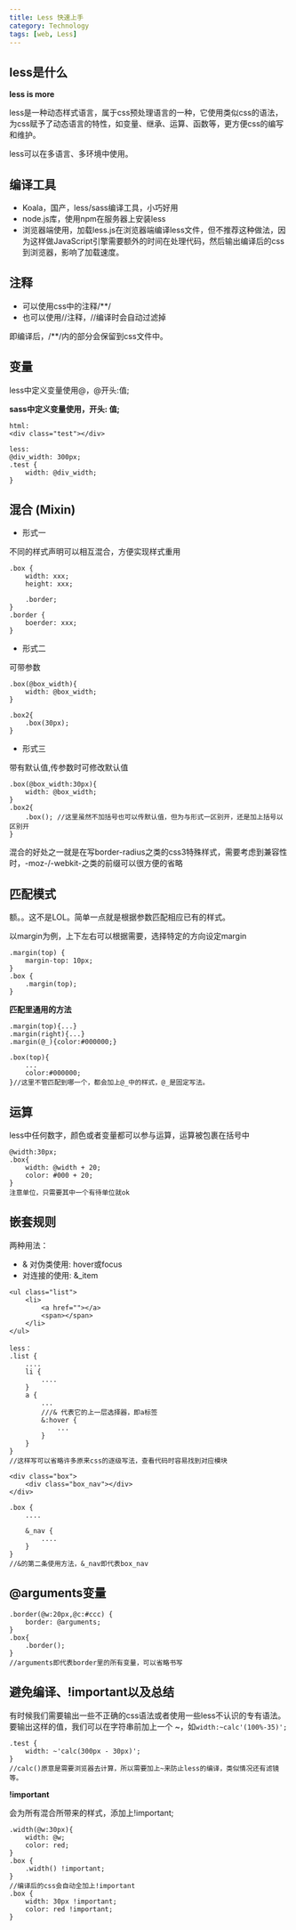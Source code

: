 ```yaml
---
title: Less 快速上手
category: Technology
tags: [web, Less]
---
```


## less是什么

**less is more**

less是一种动态样式语言，属于css预处理语言的一种，它使用类似css的语法，为css赋予了动态语言的特性，如变量、继承、运算、函数等，更方便css的编写和维护。

less可以在多语言、多环境中使用。

## 编译工具

- Koala，国产，less/sass编译工具，小巧好用
- node.js库，使用npm在服务器上安装less
- 浏览器端使用，加载less.js在浏览器端编译less文件，但不推荐这种做法，因为这样做JavaScript引擎需要额外的时间在处理代码，然后输出编译后的css到浏览器，影响了加载速度。

## 注释

- 可以使用css中的注释/**/
- 也可以使用//注释，//编译时会自动过滤掉

即编译后，/**/内的部分会保留到css文件中。

## 变量

less中定义变量使用@，@开头:值;

**sass中定义变量使用$，$开头: 值;**

```
html:
<div class="test"></div>

less:
@div_width: 300px;
.test {
    width: @div_width;
}
```

## 混合 (Mixin)

- 形式一

不同的样式声明可以相互混合，方便实现样式重用

```
.box {
    width: xxx;
    height: xxx;

    .border;
}
.border {
    boerder: xxx;
}
```

- 形式二

可带参数

```
.box(@box_width){
    width: @box_width;
}

.box2{
    .box(30px);
}
```

- 形式三

带有默认值,传参数时可修改默认值

```
.box(@box_width:30px){
    width: @box_width;
}
.box2{
    .box(); //这里虽然不加括号也可以传默认值，但为与形式一区别开，还是加上括号以区别开
}
```

混合的好处之一就是在写border-radius之类的css3特殊样式，需要考虑到兼容性时，-moz-/-webkit-之类的前缀可以很方便的省略

## 匹配模式

额。。这不是LOL。简单一点就是根据参数匹配相应已有的样式。

以margin为例，上下左右可以根据需要，选择特定的方向设定margin

```
.margin(top) {
    margin-top: 10px;
}
.box {
    .margin(top);
}
```

**匹配里通用的方法**

```
.margin(top){...}
.margin(right){...}
.margin(@_){color:#000000;}

.box(top){
    ...
    color:#000000;
}//这里不管匹配到哪一个，都会加上@_中的样式，@_是固定写法。
```

## 运算

less中任何数字，颜色或者变量都可以参与运算，运算被包裹在括号中

```
@width:30px;
.box{
    width: @width + 20;
    color: #000 + 20;
}
注意单位，只需要其中一个有待单位就ok
```

## 嵌套规则

两种用法：

- & 对伪类使用: hover或focus
- 对连接的使用: &_item

```
<ul class="list">
    <li>
        <a href=""></a>
        <span></span>
    </li>
</ul>

less：
.list {
    ....
    li {
        ....
    }
    a {
        ...
        ///& 代表它的上一层选择器，即a标签
        &:hover {
            ...
        }
    }
}
//这样写可以省略许多原来css的逐级写法，查看代码时容易找到对应模块
```

```
<div class="box">
    <div class="box_nav"></div>
</div>

.box {
    ....

	&_nav {
        ....
    }
}
//&的第二条使用方法，&_nav即代表box_nav
```

## @arguments变量

```
.border(@w:20px,@c:#ccc) {
    border: @arguments;
}
.box{
    .border();
}
//arguments即代表border里的所有变量，可以省略书写
```

## 避免编译、!important以及总结

有时候我们需要输出一些不正确的css语法或者使用一些less不认识的专有语法。
要输出这样的值，我们可以在字符串前加上一个 ~，如`width:~calc'(100%-35)';`

```
.test {
    width: ~'calc(300px - 30px)';
}
//calc()原意是需要浏览器去计算，所以需要加上~来防止less的编译，类似情况还有滤镜等。
```

**!important**

会为所有混合所带来的样式，添加上!important;

```
.width(@w:30px){
    width: @w;
    color: red;
}
.box {
    .width() !important;
}
//编译后的css会自动全加上!important
.box {
    width: 30px !important;
    color: red !important;
}
```